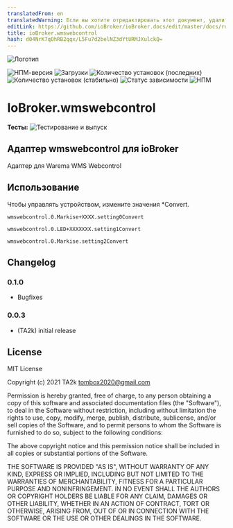 ```yaml
---
translatedFrom: en
translatedWarning: Если вы хотите отредактировать этот документ, удалите поле «translatedFrom», в противном случае этот документ будет снова автоматически переведен
editLink: https://github.com/ioBroker/ioBroker.docs/edit/master/docs/ru/adapterref/iobroker.wmswebcontrol/README.md
title: ioBroker.wmswebcontrol
hash: d04NrK7qOhRB2qqx/L5Fu7d2belNZ3dYtURMJXulckQ=
---
```

![Логотип](../../../en/adapterref/iobroker.wmswebcontrol/admin/wmswebcontrol.png)

![НПМ-версия](https://img.shields.io/npm/v/iobroker.wmswebcontrol.svg)
![Загрузки](https://img.shields.io/npm/dm/iobroker.wmswebcontrol.svg)
![Количество установок (последних)](https://iobroker.live/badges/wmswebcontrol-installed.svg)
![Количество установок (стабильно)](https://iobroker.live/badges/wmswebcontrol-stable.svg)
![Статус зависимости](https://img.shields.io/david/TA2k/iobroker.wmswebcontrol.svg)
![НПМ](https://nodei.co/npm/iobroker.wmswebcontrol.png?downloads=true)

# IoBroker.wmswebcontrol
**Тесты:** ![Тестирование и выпуск](https://github.com/TA2k/ioBroker.wmswebcontrol/workflows/Test%20and%20Release/badge.svg)

## Адаптер wmswebcontrol для ioBroker
Адаптер для Warema WMS Webcontrol

## Использование
Чтобы управлять устройством, измените значения \*Convert.

`wmswebcontrol.0.Markise+XXXX.setting0Convert`

`wmswebcontrol.0.LED+XXXXXXX.setting1Convert`

`wmswebcontrol.0.Markise.setting2Convert`

## Changelog

### 0.1.0

- Bugfixes

### 0.0.3

- (TA2k) initial release

## License

MIT License

Copyright (c) 2021 TA2k <tombox2020@gmail.com>

Permission is hereby granted, free of charge, to any person obtaining a copy
of this software and associated documentation files (the "Software"), to deal
in the Software without restriction, including without limitation the rights
to use, copy, modify, merge, publish, distribute, sublicense, and/or sell
copies of the Software, and to permit persons to whom the Software is
furnished to do so, subject to the following conditions:

The above copyright notice and this permission notice shall be included in all
copies or substantial portions of the Software.

THE SOFTWARE IS PROVIDED "AS IS", WITHOUT WARRANTY OF ANY KIND, EXPRESS OR
IMPLIED, INCLUDING BUT NOT LIMITED TO THE WARRANTIES OF MERCHANTABILITY,
FITNESS FOR A PARTICULAR PURPOSE AND NONINFRINGEMENT. IN NO EVENT SHALL THE
AUTHORS OR COPYRIGHT HOLDERS BE LIABLE FOR ANY CLAIM, DAMAGES OR OTHER
LIABILITY, WHETHER IN AN ACTION OF CONTRACT, TORT OR OTHERWISE, ARISING FROM,
OUT OF OR IN CONNECTION WITH THE SOFTWARE OR THE USE OR OTHER DEALINGS IN THE
SOFTWARE.
